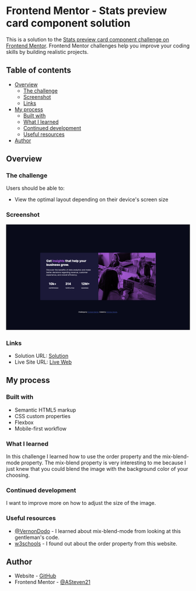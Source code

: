 # Frontend Mentor - Stats preview card component solution

This is a solution to the [Stats preview card component challenge on Frontend Mentor](https://www.frontendmentor.io/challenges/stats-preview-card-component-8JqbgoU62). Frontend Mentor challenges help you improve your coding skills by building realistic projects.

## Table of contents

- [Overview](#overview)
  - [The challenge](#the-challenge)
  - [Screenshot](#screenshot)
  - [Links](#links)
- [My process](#my-process)
  - [Built with](#built-with)
  - [What I learned](#what-i-learned)
  - [Continued development](#continued-development)
  - [Useful resources](#useful-resources)
- [Author](#author)

## Overview

### The challenge

Users should be able to:

- View the optimal layout depending on their device's screen size

### Screenshot

![](./images/Stats-Preview.png)

### Links

- Solution URL: [Solution](https://github.com/ASteven21/Stats-Preview)
- Live Site URL: [Live Web](https://asteven21.github.io/Stats-Preview/)

## My process

### Built with

- Semantic HTML5 markup
- CSS custom properties
- Flexbox
- Mobile-first workflow

### What I learned

In this challenge I learned how to use the order property and the mix-blend-mode property. The mix-blend property is very interesting to me because I just knew that you could blend the image with the background color of your choosing.

### Continued development

I want to improve more on how to adjust the size of the image.

### Useful resources

- [@VernonDodo](https://www.frontendmentor.io/solutions/statspreviewcardcomponent-obPXYEVbB) - I learned about mix-blend-mode from looking at this gentleman's code.
- [w3schools](https://www.w3schools.com/csSref/css3_pr_order.asp) - I found out about the order property from this website.

## Author

- Website - [GitHub](https://github.com/ASteven21)
- Frontend Mentor - [@ASteven21](https://www.frontendmentor.io/profile/ASteven21)
